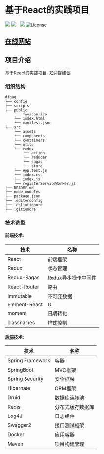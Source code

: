 基于React的实践项目
============================

[![](https://img.shields.io/github/stars/DigAg/digag-pc-react.svg)](https://github.com/DigAg/digag-pc-react/stargazers) 
[![](https://img.shields.io/github/issues/DigAg/digag-pc-react.svg)](https://github.com/DigAg/digag-pc-react/issues)  
[![](https://img.shields.io/github/forks/DigAg/digag-pc-react.svg)](https://github.com/DigAg/digag-pc-react/network) 
[![License](https://img.shields.io/badge/license-MIT-blue.svg)](LICENSE)
## [在线网站](http://139.224.135.86)
## 项目介绍
   
   基于React的实践项目  欢迎提建议

### 组织结构
```
digag
├── config
├── scripts
├── public
    └── favicon.ico
    └── index.html
    └── manifest.json
├── src
    └── assets
    └── components
    └── containers
    └── utils
    └── redux
        └── action
        └── reducer
        └── sagas
        └── store
    └── App.test.js
    └── index.css
    └── index.js
    └── registerServiceWorker.js
├── README.md
├── node_modules
├── package.json
├── .editorconfig
├── .eslintignore
├── .gitignore
```

### 技术选型

#### 前端技术:
技术 | 名称
----|------
React | 前端框架  
Redux | 状态管理  
Redux-Sagas | Redux异步操作中间件
React-Router | 路由
Immutable | 不可变数据
Element-React | UI
moment | 日期转化
classnames | 样式控制

#### [后端](https://github.com/DigAg/digag-server)技术:
技术 | 名称 
----|------
Spring Framework | 容器
SpringBoot | MVC框架
Spring Security | 安全框架
Hibernate | ORM框架
Druid | 数据库连接池
Redis | 分布式缓存数据库
Log4J | 日志组件
Swagger2 | 接口测试框架
Docker | 应用容器
Maven | 项目构建管理

